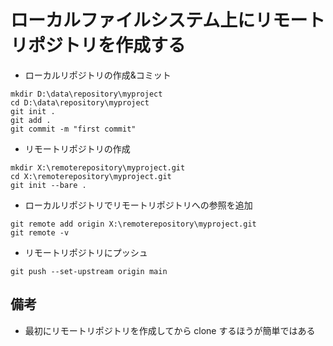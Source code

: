 # ローカルファイルシステム上にリモートリポジトリを作成する

- ローカルリポジトリの作成&コミット

```git
mkdir D:\data\repository\myproject
cd D:\data\repository\myproject
git init .
git add .
git commit -m "first commit"
```

- リモートリポジトリの作成

```git
mkdir X:\remoterepository\myproject.git
cd X:\remoterepository\myproject.git
git init --bare .
```

- ローカルリポジトリでリモートリポジトリへの参照を追加

```git
git remote add origin X:\remoterepository\myproject.git
git remote -v
```

- リモートリポジトリにプッシュ

```git
git push --set-upstream origin main
```

## 備考

- 最初にリモートリポジトリを作成してから clone するほうが簡単ではある